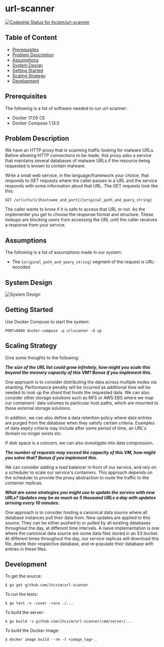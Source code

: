 # url-scanner

[ ![Codeship Status for ihcsim/url-scanner](https://app.codeship.com/projects/52115f30-53eb-0135-fd18-160627fc0fd3/status?branch=master)](https://app.codeship.com/projects/235123)

## Table of Content

* [Prerequisites](#prerequisites)
* [Problem Description](#problem-description)
* [Assumptions](#assumptions)
* [System Design](#system-design)
* [Getting Started](#getting-started)
* [Scaling Strategy](#scaling-strategy)
* [Development](#development)

## Prerequisites
The following is a list of software needed to run url-scanner:

* Docker 17.05 CE
* Docker Compose 1.13.0

## Problem Description
We have an HTTP proxy that is scanning traffic looking for malware URLs. Before allowing HTTP connections to be made, this proxy asks a service that maintains several databases of malware URLs if the resource being requested is known to contain malware.

Write a small web service, in the language/framework your choice, that responds to GET requests where the caller passes in a URL and the service responds with some information about that URL. The GET requests look like this:

```
GET /urlinfo/1/{hostname_and_port}/{original_path_and_query_string}
```

The caller wants to know if it is safe to access that URL or not. As the implementer you get to choose the response format and structure. These lookups are blocking users from accessing the URL until the caller receives a response from your service.

## Assumptions
The following is a list of assumptions made in our system:

* The `{original_path_and_query_string}` segment of the request is URL-encoded

## System Design

![System Design](https://github.com/ihcsim/url-scanner/raw/master/img/system-design.png)

## Getting Started
Use Docker Compose to start the system:
```
PORT=8080 docker-compose -p urlscanner -d up
```

## Scaling Strategy
Give some thoughts to the following:

_**The size of the URL list could grow infinitely, how might you scale this beyond the memory capacity of this VM? Bonus if you implement this.**_

One approach is to consider distributing the data across multiple nodes via sharding. Performance penalty will be incurred as additional time will be needed to look up the shard that hosts the requested data. We can also consider other storage solutions such as NFS or AWS EBS where we map our containers' data volumes to particular host paths, which are mounted to these external storage solutions.

In addition, we can also define a data retention policy where data entries are purged from the database when they satisfy certain criteria. Examples of data expiry criteria may include after some period of time, an URL's domain no longer exists etc.

If disk space is a concern, we can also investigate into data compression.

_**The number of requests may exceed the capacity of this VM, how might you solve that? Bonus if you implement this.**_

We can consider adding a load balancer in front of our service, and rely on a scheduler to scale our service's containers. This approach depends on the scheduler to provide the proxy abstraction to route the traffic to the container replicas.

_**What are some strategies you might use to update the service with new URLs? Updates may be as much as 5 thousand URLs a day with updates arriving every 10 minutes.**_

One approach is to consider hosting a canonical data source where all database instances pull their data from. New updates are applied to this source. They can be either pushed to or pulled by all existing databases throughout the day, at different time intervals. A naive implementation is one where the canonical data source are some data files stored in an S3 bucket. At different times throughout the day, our service replicas will download this file, delete their respective database, and re-populate their database with entries in these files.

## Development
To get the source:
```
$ go get github.com/ihcsim/url-scanner
```

To run the tests:
```
$ go test -v -cover -race ./...
```

To build the server:
```
$ go build -v github.com/ihcsim/url-scanner/cmd/server/...
```

To build the Docker image:
```
$ docker image build --rm -t <image_tag> .
```
